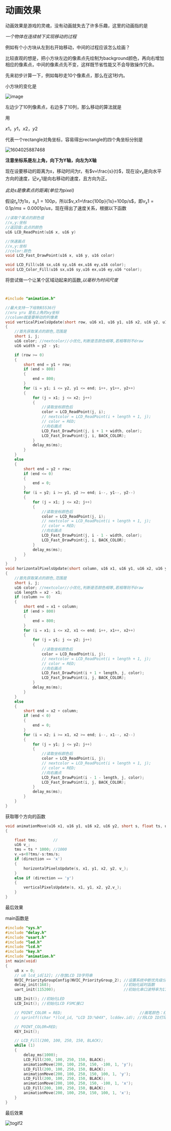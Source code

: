 # 动画效果

动画效果是游戏的灵魂，没有动画就失去了许多乐趣，这里的动画指的是

_一个物体在连续帧下实现移动的过程_

例如有个小方块从左到右开始移动，中间的过程应该怎么绘画？  

比较直观的想是，把小方块左边的像素点先绘制为background颜色，再向右增加相应的像素点，中间的像素点先不变，这样既节省性能又不会导致操作冗余。

先来初步计算一下，例如每秒走10个像素点，那么在这1秒内。

小方块的变化是

![image](img/97557496-c098d480-19d2-11eb-9d64-6a262d3def41.png)

左边少了10列像素点，右边多了10列，那么移动的算法就是

用

$x1$，$y1$，$x2$，$y2$

代表一个rectangle对角坐标，容易得出rectangle的四个角坐标分别是

![1604025887468](img/1604025887468.png)

**注意坐标系是左上角，向下为Y轴，向左为X轴**

现在设要移动的距离为$s$，移动时间为$t$，有$v=\frac{s}{t}$，现在设$v_x$是向水平方向的速度，记$v_x1$是向右移动的速度，且方向为正。

*此处$s$是像素点的距离(单位为pixel)*

假设$t_x1$为1$s$，$s_x1=100p$，所以$v_x1=\frac{100p}{1s}=100p/s$，即$v_x1=0.1p/ms=0.0001p/us$，现在得出了速度关系，根据以下函数

```c
//读取个某点的颜色值
//x,y:坐标
//返回值:此点的颜色
u16 LCD_ReadPoint(u16 x, u16 y)
```

```c
//快速画点
//x,y:坐标
//color:颜色
void LCD_Fast_DrawPoint(u16 x, u16 y, u16 color)
```

```c
void LCD_Fill(u16 sx,u16 sy,u16 ex,u16 ey,u16 color);		   				//填充单色
void LCD_Color_Fill(u16 sx,u16 sy,u16 ex,u16 ey,u16 *color);				//填充指定颜色
```

将尝试做一个让某个区域动起来的函数,*以毫秒为时间尺度*

```c


#include "animation.h"

//最大支持一下绘制65536行
//xru yru 是右上角的xy坐标
//column就是要移动的列像素
void verticalPixelsUpdate(short row, u16 x1, u16 y1, u16 x2, u16 y2, u16 ms)
{
    //首先获取某点的颜色,范围是
    short i, j;
    u16 color; //nextcolor//小优化,判断是否颜色相等,若相等则不draw
    u16 width = y2 - y1;

    if (row >= 0)
    {
        short end = y1 + row;
        if (end > 800)
        {
            end = 800;
        }
        for (i = y1; i <= y2, y1 <= end; i++, y1++, y2++)
        {
            for (j = x1; j <= x2; j++)
            {
                //读取坐标颜色后
                color = LCD_ReadPoint(j, i);
                // nextcolor = LCD_ReadPoint(i + length + 1, j);
                // color = RED;
                //向右画点
                LCD_Fast_DrawPoint(j, i + 1 + width, color);
                LCD_Fast_DrawPoint(j, i, BACK_COLOR);
            }
            delay_ms(ms);
        }
    }
    else
    {
        short end = y2 + row;
        if (end <= 0)
        {
            end = 0;
        }
        for (i = y2; i >= y1, y2 >= end; i--, y1--, y2--)
        {
            for (j = x1; j <= x2; j++)
            {
                //读取坐标颜色后
                color = LCD_ReadPoint(j, i);
                // nextcolor = LCD_ReadPoint(i + length + 1, j);
                // color = RED;
                //向右画点
                LCD_Fast_DrawPoint(j, i - 1 - width, color);
                LCD_Fast_DrawPoint(j, i, BACK_COLOR);
            }
            delay_ms(ms);
        }
    }
}
void horizontalPixelsUpdate(short column, u16 x1, u16 y1, u16 x2, u16 y2, u16 ms)
{
    //首先获取某点的颜色,范围是
    short i, j;
    u16 color; //nextcolor//小优化,判断是否颜色相等,若相等则不draw
    u16 length = x2 - x1;
    if (column >= 0)
    {
        short end = x1 + column;
        if (end > 800)
        {
            end = 800;
        }
        for (i = x1; i <= x2, x1 <= end; i++, x1++, x2++)
        {
            for (j = y1; j <= y2; j++)
            {
                //读取坐标颜色后
                color = LCD_ReadPoint(i, j);
                // nextcolor = LCD_ReadPoint(i + length + 1, j);
                // color = RED;
                //向右画点
                LCD_Fast_DrawPoint(i + 1 + length, j, color);
                LCD_Fast_DrawPoint(i, j, BACK_COLOR);
            }
            delay_ms(ms);
        }
    }
    else
    {
        short end = x2 + column;
        if (end < 0)
        {
            end = 0;
        }
        for (i = x2; i >= x1, x2 >= end; i--, x1--, x2--)
        {
            for (j = y1; j <= y2; j++)
            {
                //读取坐标颜色后
                color = LCD_ReadPoint(i, j);
                // nextcolor = LCD_ReadPoint(i + length + 1, j);
                // color = RED;
                //向右画点
                LCD_Fast_DrawPoint(i - 1 - length, j, color);
                LCD_Fast_DrawPoint(i, j, BACK_COLOR);
            }
            delay_ms(ms);
        }
    }
}
```

获取哪个方向的函数

```c
void animationMove(u16 x1, u16 y1, u16 x2, u16 y2, short s, float ts, u8 direction)
{

    float tms;       //
    u16 v_;
    tms = ts * 1000; //1000
    v_=s<0?tms/-s:tms/s;
    if (direction == 'x')
    {
        horizontalPixelsUpdate(s, x1, y1, x2, y2, v_);
    }
    else if (direction == 'y')
    {
        verticalPixelsUpdate(s, x1, y1, x2, y2,v_);
    }
}
```

最后效果

main函数是

```c
#include "sys.h"
#include "delay.h"
#include "usart.h"
#include "led.h"
#include "lcd.h"
#include "key.h"
#include "animation.h"
int main(void)
{
	u8 x = 0;
	// u8 lcd_id[12]; //存放LCD ID字符串
	NVIC_PriorityGroupConfig(NVIC_PriorityGroup_2); //设置系统中断优先级分组2
	delay_init(168);								//初始化延时函数
	uart_init(115200);								//初始化串口波特率为115200

	LED_Init(); //初始化LED
	LCD_Init(); //初始化LCD FSMC接口

	// POINT_COLOR = RED;								   //画笔颜色：红色
	// sprintf((char *)lcd_id, "LCD ID:%04X", lcddev.id); //将LCD ID打印到lcd_id数组。

	// POINT_COLOR=RED;
	KEY_Init();

	// LCD_Fill(200, 100, 250, 150, BLACK);
	while (1)
	{
		delay_ms(1000);
		LCD_Fill(200, 100, 250, 150, BLACK);
		animationMove(200, 100, 250, 150, -100, 1, 'y');
		LCD_Fill(200, 100, 250, 150, BLACK);
		animationMove(200, 100, 250, 150, 100, 1, 'y');
		LCD_Fill(200, 100, 250, 150, BLACK);
		animationMove(200, 100, 250, 150, -100, 1, 'x');
		LCD_Fill(200, 100, 250, 150, BLACK);
		animationMove(200, 100, 250, 150, 100, 1, 'x');
	}
}
```

最后效果

![togif2](img/togif2.gif)